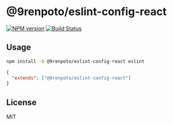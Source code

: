 # @9renpoto/eslint-config-react

[![NPM version](https://badge.fury.io/js/%409renpoto%2Feslint-config-react.svg)](https://badge.fury.io/js/%409renpoto%2Feslint-config-react)
[![Build Status](https://travis-ci.com/9renpoto/frontend.svg?branch=master)](https://travis-ci.com/9renpoto/frontend)

## Usage

```sh
npm install -D @9renpoto/eslint-config-react eslint
```

```json
{
  "extends": ["@9renpoto/eslint-config-react"]
}
```

## License

MIT
